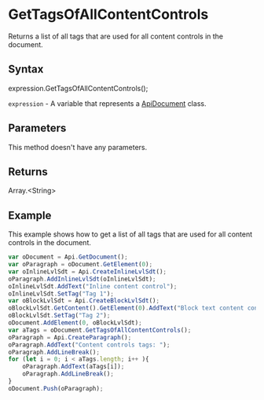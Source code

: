 # GetTagsOfAllContentControls

Returns a list of all tags that are used for all content controls in the document.

## Syntax

expression.GetTagsOfAllContentControls();

`expression` - A variable that represents a [ApiDocument](../ApiDocument.md) class.

## Parameters

This method doesn't have any parameters.

## Returns

Array.&lt;String&gt;

## Example

This example shows how to get a list of all tags that are used for all content controls in the document.

```javascript
var oDocument = Api.GetDocument();
var oParagraph = oDocument.GetElement(0);
var oInlineLvlSdt = Api.CreateInlineLvlSdt();
oParagraph.AddInlineLvlSdt(oInlineLvlSdt);
oInlineLvlSdt.AddText("Inline content control");
oInlineLvlSdt.SetTag("Tag 1");
var oBlockLvlSdt = Api.CreateBlockLvlSdt();
oBlockLvlSdt.GetContent().GetElement(0).AddText("Block text content control");
oBlockLvlSdt.SetTag("Tag 2");
oDocument.AddElement(0, oBlockLvlSdt);
var aTags = oDocument.GetTagsOfAllContentControls();
oParagraph = Api.CreateParagraph();
oParagraph.AddText("Content controls tags: ");
oParagraph.AddLineBreak();
for (let i = 0; i < aTags.length; i++ ){
	oParagraph.AddText(aTags[i]);
	oParagraph.AddLineBreak();
}
oDocument.Push(oParagraph);
```
